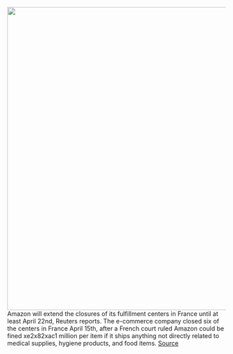 <img src='https://cdn.vox-cdn.com/thumbor/UJ_Tk3JEUG4RQWzlhrDyzou4cjk=/0x0:2040x1360/1200x800/filters:focal(857x517:1183x843)/cdn.vox-cdn.com/uploads/chorus_image/image/66674578/acastro_190920_1777_amazon_0002.0.0.jpg' width='700px' /><br/>
Amazon will extend the closures of its fulfillment centers in France until at least April 22nd, Reuters reports. The e-commerce company closed six of the centers in France April 15th, after a French court ruled Amazon could be fined xe2x82xac1 million per item if it ships anything not directly related to medical supplies, hygiene products, and food items.
<a href='https://www.theverge.com/2020/4/19/21227016/amazon-france-closed-april-22nd-coronavirus'> Source <a/>